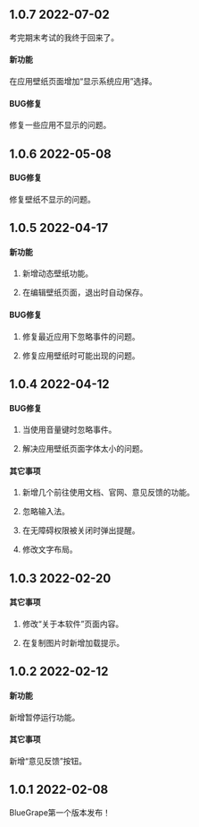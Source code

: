 ## 1.0.7 2022-07-02

考完期末考试的我终于回来了。

#### 新功能

在应用壁纸页面增加“显示系统应用”选择。

#### BUG修复

修复一些应用不显示的问题。

## 1.0.6 2022-05-08

#### BUG修复

修复壁纸不显示的问题。

## 1.0.5 2022-04-17

#### 新功能

1. 新增动态壁纸功能。

2. 在编辑壁纸页面，退出时自动保存。

#### BUG修复

1. 修复最近应用下忽略事件的问题。

2. 修复应用壁纸时可能出现的问题。

## 1.0.4 2022-04-12

#### BUG修复

1. 当使用音量键时忽略事件。

2. 解决应用壁纸页面字体太小的问题。

#### 其它事项

1. 新增几个前往使用文档、官网、意见反馈的功能。

2. 忽略输入法。

3. 在无障碍权限被关闭时弹出提醒。

4. 修改文字布局。

## 1.0.3 2022-02-20

#### 其它事项

1. 修改“关于本软件”页面内容。

2. 在复制图片时新增加载提示。

## 1.0.2 2022-02-12

#### 新功能

新增暂停运行功能。

#### 其它事项

新增“意见反馈”按钮。

## 1.0.1 2022-02-08

BlueGrape第一个版本发布！